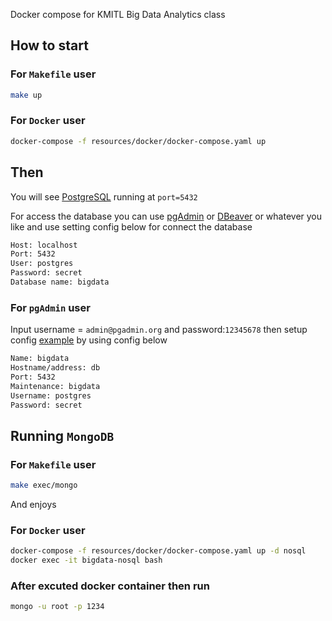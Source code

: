 Docker compose for KMITL Big Data Analytics class

## How to start

### For `Makefile` user

```sh
make up
```

### For `Docker` user

```sh
docker-compose -f resources/docker/docker-compose.yaml up
```

## Then

You will see [PostgreSQL](https://www.postgresql.org/) running at `port=5432`

For access the database you can use [pgAdmin](http://localhost:8080) or [DBeaver](https://dbeaver.io/) or whatever you like and use setting config below for connect the database

```sh
Host: localhost
Port: 5432
User: postgres
Password: secret
Database name: bigdata
```

### For `pgAdmin` user

Input username = `admin@pgadmin.org` and password:`12345678` then setup config [example](https://docs.bitnami.com/installer/apps/canvaslms/administration/configure-pgadmin/) by using config below

```sh
Name: bigdata
Hostname/address: db
Port: 5432
Maintenance: bigdata
Username: postgres
Password: secret
```

## Running `MongoDB`

### For `Makefile` user

```sh
make exec/mongo
```

And enjoys

### For `Docker` user

```sh
docker-compose -f resources/docker/docker-compose.yaml up -d nosql
docker exec -it bigdata-nosql bash
```

### After excuted docker container then run

```sh
mongo -u root -p 1234
```
